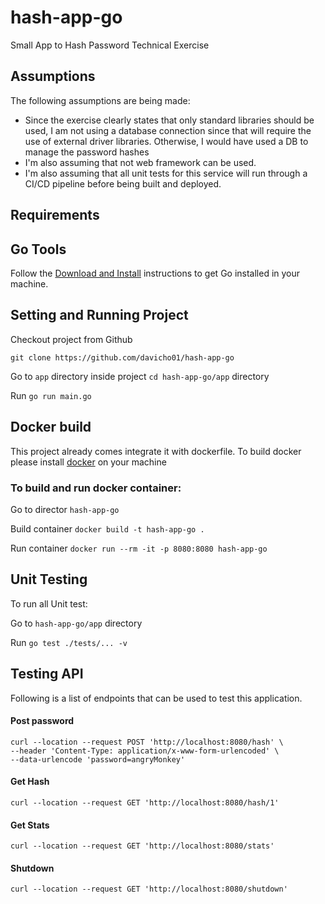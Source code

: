 # hash-app-go
Small App to Hash Password Technical Exercise

## Assumptions

The following assumptions are being made:

* Since the exercise clearly states that only standard libraries should be used, I am not using a database connection since that will require the use of external driver libraries. Otherwise, I would have used a DB to manage the password hashes
* I'm also assuming that not web framework can be used.
* I'm also assuming that all unit tests for this service will run through a CI/CD pipeline before being built and deployed. 

## Requirements

## Go Tools
Follow the [Download and Install](https://go.dev/doc/install) instructions to get Go installed in your machine.

## Setting and Running Project

Checkout project from Github

`git clone https://github.com/davicho01/hash-app-go`

Go to `app` directory inside project `cd hash-app-go/app` directory

Run `go run main.go`

## Docker build

This project already comes integrate it with dockerfile. To build docker please install [docker](https://docs.docker.com/get-docker/) on your machine

### To build and run docker container:

Go to director `hash-app-go`

Build container `docker build -t hash-app-go .`

Run container `docker run --rm -it -p 8080:8080 hash-app-go`

## Unit Testing

To run all Unit test:

Go to `hash-app-go/app` directory

Run `go test ./tests/... -v`

## Testing API

Following is a list of endpoints that can be used to test this application.

#### Post password
```curl
curl --location --request POST 'http://localhost:8080/hash' \
--header 'Content-Type: application/x-www-form-urlencoded' \
--data-urlencode 'password=angryMonkey'
```

#### Get Hash
```curl
curl --location --request GET 'http://localhost:8080/hash/1'
```

#### Get Stats
```curl
curl --location --request GET 'http://localhost:8080/stats'
```

#### Shutdown
````curl
curl --location --request GET 'http://localhost:8080/shutdown'
````


